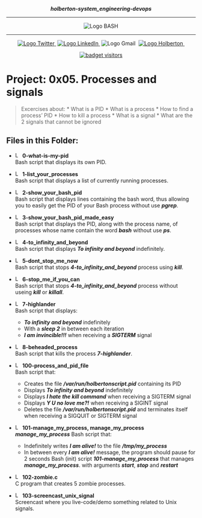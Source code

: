 <div align=center>

***holberton-system_engineering-devops***
<hr />
 <img src="https://raw.githubusercontent.com/jepez90/jepez90.github.io/master/img/Readme_media/banner_shell.svg" alt="Logo BASH" style="max-width:80%;">
 <hr />
<a href="https://twitter.com/Jepez90"><img src="https://img.shields.io/twitter/url?label=%40Jepez90&style=social&url=https%3A%2F%2Ftwitter.com%2FJepez90" alt="Logo Twitter">&nbsp;</a>
<a href="https://www.linkedin.com/in/jepez90/"><img src="https://img.shields.io/badge/jepez90-%230077B5.svg?&logo=linkedin&logoColor=white" alt="Logo LinkedIn">&nbsp;</a>
<img src="https://img.shields.io/badge/jepez90-white?style=flat&logo=gmail" alt="Logo Gmail">&nbsp;
<a href="https://twitter.com/HolbertonCOL"><img src="https://img.shields.io/badge/Holberton_School-red" alt="Logo Holberton">&nbsp;</a>

<a href="https://github.com/jepez90"><img src="https://visitor-badge.glitch.me/badge?page_id=jepez90.system_engineering-devops.0x05" alt="badget visitors"></a>
</div>

# Project: 0x05. Processes and signals

> Excercises about:
    * What is a PID
    * What is a process
    * How to find a process’ PID
    * How to kill a process
    * What is a signal
    * What are the 2 signals that cannot be ignored


## Files in this Folder:

* <img src="https://raw.githubusercontent.com/jepez90/jepez90.github.io/master/img/Readme_media/logo_shell.svg" alt="Logo Shell" height="15"> **0-what-is-my-pid**<br />
Bash script that displays its own PID.

* <img src="https://raw.githubusercontent.com/jepez90/jepez90.github.io/master/img/Readme_media/logo_shell.svg" alt="Logo Shell" height="15"> **1-list_your_processes**<br />
Bash script that displays a list of currently running processes.

* <img src="https://raw.githubusercontent.com/jepez90/jepez90.github.io/master/img/Readme_media/logo_shell.svg" alt="Logo Shell" height="15"> **2-show_your_bash_pid**<br />
Bash script that displays lines containing the bash word, thus allowing you to easily get the PID of your Bash process without use ***pgrep***.

* <img src="https://raw.githubusercontent.com/jepez90/jepez90.github.io/master/img/Readme_media/logo_shell.svg" alt="Logo Shell" height="15"> **3-show_your_bash_pid_made_easy**<br />
Bash script that displays the PID, along with the process name, of processes whose name contain the word ***bash*** without use ***ps***.

* <img src="https://raw.githubusercontent.com/jepez90/jepez90.github.io/master/img/Readme_media/logo_shell.svg" alt="Logo Shell" height="15"> **4-to_infinity_and_beyond**<br />
Bash script that displays ***To infinity and beyond*** indefinitely.

* <img src="https://raw.githubusercontent.com/jepez90/jepez90.github.io/master/img/Readme_media/logo_shell.svg" alt="Logo Shell" height="15"> **5-dont_stop_me_now**<br />
Bash script that stops ***4-to_infinity_and_beyond*** process using ***kill***.

* <img src="https://raw.githubusercontent.com/jepez90/jepez90.github.io/master/img/Readme_media/logo_shell.svg" alt="Logo Shell" height="15"> **6-stop_me_if_you_can**<br />
Bash script that stops ***4-to_infinity_and_beyond*** process without useing ***kill*** or ***killall***.

* <img src="https://raw.githubusercontent.com/jepez90/jepez90.github.io/master/img/Readme_media/logo_shell.svg" alt="Logo Shell" height="15"> **7-highlander**<br />
Bash script that displays: 
    * ***To infinity and beyond*** indefinitely 
    * With a ***sleep 2*** in between each iteration
    * ***I am invincible!!!*** when receiving a ***SIGTERM*** signal

* <img src="https://raw.githubusercontent.com/jepez90/jepez90.github.io/master/img/Readme_media/logo_shell.svg" alt="Logo Shell" height="15"> **8-beheaded_process**<br />
Bash script that kills the process ***7-highlander***.

* <img src="https://raw.githubusercontent.com/jepez90/jepez90.github.io/master/img/Readme_media/logo_shell.svg" alt="Logo Shell" height="15"> **100-process_and_pid_file**<br />
Bash script that:
    * Creates the file ***/var/run/holbertonscript.pid*** containing its PID
    * Displays ***To infinity and beyond*** indefinitely
    * Displays ***I hate the kill command*** when receiving a SIGTERM signal
    * Displays ***Y U no love me?!*** when receiving a SIGINT signal
    * Deletes the file ***/var/run/holbertonscript.pid*** and terminates itself when receiving a SIGQUIT or SIGTERM signal


* <img src="https://raw.githubusercontent.com/jepez90/jepez90.github.io/master/img/Readme_media/logo_shell.svg" alt="Logo Shell" height="15"> **101-manage_my_process, manage_my_process**<br />
***manage_my_process*** Bash script that:
    * Indefinitely writes ***I am alive!*** to the file ***/tmp/my_process***
    * In between every ***I am alive!*** message, the program should pause for 2 seconds
Bash (init) script ***101-manage_my_process*** that manages ***manage_my_process***. with arguments ***start***, ***stop*** and ***restart***

* <img src="https://raw.githubusercontent.com/jepez90/jepez90.github.io/master/img/Readme_media/logo_shell.svg" alt="Logo Shell" height="15"> **102-zombie.c**<br />
C program that creates 5 zombie processes.

* <img src="https://raw.githubusercontent.com/jepez90/jepez90.github.io/master/img/Readme_media/logo_shell.svg" alt="Logo Shell" height="15"> **103-screencast_unix_signal**<br />
Screencast where you live-code/demo something related to Unix signals.
